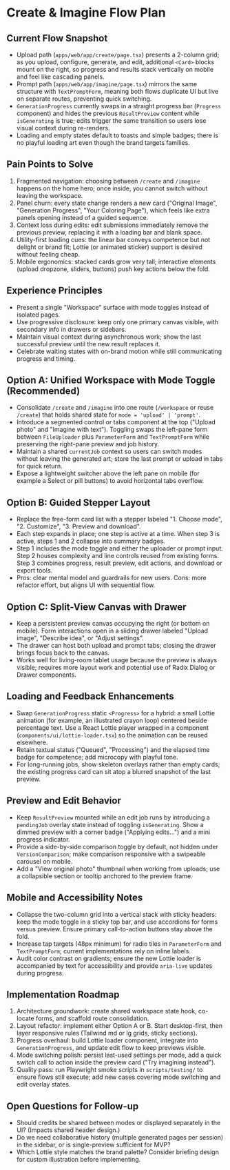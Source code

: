 # Create & Imagine Flow Plan

## Current Flow Snapshot
- Upload path (`apps/web/app/create/page.tsx`) presents a 2-column grid; as you upload, configure, generate, and edit, additional `<Card>` blocks mount on the right, so progress and results stack vertically on mobile and feel like cascading panels.
- Prompt path (`apps/web/app/imagine/page.tsx`) mirrors the same structure with `TextPromptForm`, meaning both flows duplicate UI but live on separate routes, preventing quick switching.
- `GenerationProgress` currently swaps in a straight progress bar (`Progress` component) and hides the previous `ResultPreview` content while `isGenerating` is true; edits trigger the same transition so users lose visual context during re-renders.
- Loading and empty states default to toasts and simple badges; there is no playful loading art even though the brand targets families.

## Pain Points to Solve
1. Fragmented navigation: choosing between `/create` and `/imagine` happens on the home hero; once inside, you cannot switch without leaving the workspace.
2. Panel churn: every state change renders a new card ("Original Image", "Generation Progress", "Your Coloring Page"), which feels like extra panels opening instead of a guided sequence.
3. Context loss during edits: edit submissions immediately remove the previous preview, replacing it with a loading bar and blank space.
4. Utility-first loading cues: the linear bar conveys competence but not delight or brand fit; Lottie (or animated sticker) support is desired without feeling cheap.
5. Mobile ergonomics: stacked cards grow very tall; interactive elements (upload dropzone, sliders, buttons) push key actions below the fold.

## Experience Principles
- Present a single "Workspace" surface with mode toggles instead of isolated pages.
- Use progressive disclosure: keep only one primary canvas visible, with secondary info in drawers or sidebars.
- Maintain visual context during asynchronous work; show the last successful preview until the new result replaces it.
- Celebrate waiting states with on-brand motion while still communicating progress and timing.

## Option A: Unified Workspace with Mode Toggle (Recommended)
- Consolidate `/create` and `/imagine` into one route (`/workspace` or reuse `/create`) that holds shared state for `mode = 'upload' | 'prompt'`.
- Introduce a segmented control or tabs component at the top ("Upload photo" and "Imagine with text"). Toggling swaps the left-pane form between `FileUploader` plus `ParameterForm` and `TextPromptForm` while preserving the right-pane preview and job history.
- Maintain a shared `currentJob` context so users can switch modes without leaving the generated art; store the last prompt or upload in tabs for quick return.
- Expose a lightweight switcher above the left pane on mobile (for example a Select or pill buttons) to avoid horizontal tabs overflow.

## Option B: Guided Stepper Layout
- Replace the free-form card list with a stepper labeled "1. Choose mode", "2. Customize", "3. Preview and download".
- Each step expands in place; one step is active at a time. When step 3 is active, steps 1 and 2 collapse into summary badges.
- Step 1 includes the mode toggle and either the uploader or prompt input. Step 2 houses complexity and line controls reused from existing forms. Step 3 combines progress, result preview, edit actions, and download or export tools.
- Pros: clear mental model and guardrails for new users. Cons: more refactor effort, but aligns UI with sequential flow.

## Option C: Split-View Canvas with Drawer
- Keep a persistent preview canvas occupying the right (or bottom on mobile). Form interactions open in a sliding drawer labeled "Upload image", "Describe idea", or "Adjust settings".
- The drawer can host both upload and prompt tabs; closing the drawer brings focus back to the canvas.
- Works well for living-room tablet usage because the preview is always visible; requires more layout work and potential use of Radix Dialog or Drawer components.

## Loading and Feedback Enhancements
- Swap `GenerationProgress` static `<Progress>` for a hybrid: a small Lottie animation (for example, an illustrated crayon loop) centered beside percentage text. Use a React Lottie player wrapped in a component (`components/ui/lottie-loader.tsx`) so the animation can be reused elsewhere.
- Retain textual status ("Queued", "Processing") and the elapsed time badge for competence; add microcopy with playful tone.
- For long-running jobs, show skeleton overlays rather than empty cards; the existing progress card can sit atop a blurred snapshot of the last preview.

## Preview and Edit Behavior
- Keep `ResultPreview` mounted while an edit job runs by introducing a `pendingJob` overlay state instead of toggling `isGenerating`. Show a dimmed preview with a corner badge ("Applying edits...") and a mini progress indicator.
- Provide a side-by-side comparison toggle by default, not hidden under `VersionComparison`; make comparison responsive with a swipeable carousel on mobile.
- Add a "View original photo" thumbnail when working from uploads; use a collapsible section or tooltip anchored to the preview frame.

## Mobile and Accessibility Notes
- Collapse the two-column grid into a vertical stack with sticky headers: keep the mode toggle in a sticky top bar, and use accordions for forms versus preview. Ensure primary call-to-action buttons stay above the fold.
- Increase tap targets (48px minimum) for radio tiles in `ParameterForm` and `TextPromptForm`; current implementations rely on inline labels.
- Audit color contrast on gradients; ensure the new Lottie loader is accompanied by text for accessibility and provide `aria-live` updates during progress.

## Implementation Roadmap
1. Architecture groundwork: create shared workspace state hook, co-locate forms, and scaffold route consolidation.
2. Layout refactor: implement either Option A or B. Start desktop-first, then layer responsive rules (Tailwind md or lg grids, sticky sections).
3. Progress overhaul: build Lottie loader component, integrate into `GenerationProgress`, and update edit flow to keep previews visible.
4. Mode switching polish: persist last-used settings per mode, add a quick switch call to action inside the preview card ("Try imagining instead").
5. Quality pass: run Playwright smoke scripts in `scripts/testing/` to ensure flows still execute; add new cases covering mode switching and edit overlay states.

## Open Questions for Follow-up
- Should credits be shared between modes or displayed separately in the UI? (Impacts shared header design.)
- Do we need collaborative history (multiple generated pages per session) in the sidebar, or is single-preview sufficient for MVP?
- Which Lottie style matches the brand palette? Consider briefing design for custom illustration before implementing.
